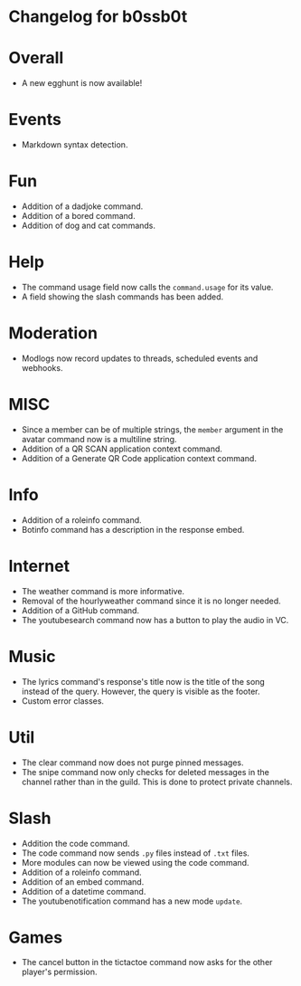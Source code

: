 # Changelog for b0ssb0t #

# Overall #
+ A new egghunt is now available!

# Events #
+ Markdown syntax detection.

# Fun #
+ Addition of a dadjoke command.
+ Addition of a bored command.
+ Addition of dog and cat commands.

# Help #
+ The command usage field now calls the `command.usage` for its value.
+ A field showing the slash commands has been added.

# Moderation #
+ Modlogs now record updates to threads, scheduled events and webhooks.


# MISC #
+ Since a member can be of multiple strings, the `member` argument in the avatar command now is a multiline string.
+ Addition of a QR SCAN application context command.
+ Addition of a Generate QR Code application context command.

# Info #
+ Addition of a roleinfo command.
+ Botinfo command has a description in the response embed.

# Internet #
+ The weather command is more informative.
+ Removal of the hourlyweather command since it is no longer needed.
+ Addition of a GitHub command.
+ The youtubesearch command now has a button to play the audio in VC.

# Music #
+ The lyrics command's response's title now is the title of the song instead of the query. However, the query is visible as the footer.
+ Custom error classes.

# Util #
+ The clear command now does not purge pinned messages.
+ The snipe command now only checks for deleted messages in the channel rather than in the guild. This is done to protect private channels. 

# Slash #
+ Addition the code command.
+ The code command now sends `.py` files instead of `.txt` files.
+ More modules can now be viewed using the code command.
+ Addition of a roleinfo command.
+ Addition of an embed command.
+ Addition of a datetime command.
+ The youtubenotification command has a new mode `update`.

# Games #
+ The cancel button in the tictactoe command now asks for the other player's permission.
